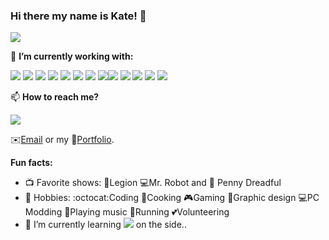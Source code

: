 
### Hi there my name is Kate! 👋

<!--
**ksoliven/ksoliven** is a ✨ _special_ ✨ repository because its `README.md` (this file) appears on your GitHub profile. -->
  <img src="https://i.ibb.co/HgzKSDN/banner2.png">
  
🔭 <b>I’m currently working with: </b>

 [<img src="https://img.shields.io/badge/Angular-DD0031?style=for-the-badge&logo=angular&logoColor=white">](https://angular.io/) [<img src="https://img.shields.io/badge/AngularJS-E23237?style=for-the-badge&logo=angularjs&logoColor=white">](https://angularjs.org/) [<img src="https://img.shields.io/badge/JavaScript-F7DF1E?style=for-the-badge&logo=javascript&logoColor=black">](https://www.javascript.com/) [<img src="https://img.shields.io/badge/CSS-239120?&style=for-the-badge&logo=css3&logoColor=white">](https://css3.com/) [<img src="https://img.shields.io/badge/Elastic_Search-005571?style=for-the-badge&logo=elasticsearch&logoColor=white">](https://www.elastic.co/?device=c&msclkid=37a5a3960eb41afc826ec65c75d4c2b3) [<img src="https://img.shields.io/badge/HTML5-E34F26?style=for-the-badge&logo=html5&logoColor=white">](https://html.com/) [<img src="https://img.shields.io/badge/Bootstrap-563D7C?style=for-the-badge&logo=bootstrap&logoColor=white">](https://getbootstrap.com/) [<img src="https://img.shields.io/badge/Jira-0052CC?style=for-the-badge&logo=Jira&logoColor=white">](https://www.atlassian.com/software/jira)[<img src="https://img.shields.io/badge/Microsoft_SharePoint-0078D4?style=for-the-badge&logo=microsoft-sharepoint&logoColor=white">](https://learn.microsoft.com/en-us/sharepoint/dev/spfx/sharepoint-framework-overview) [<img src="https://img.shields.io/badge/React-20232A?style=for-the-badge&logo=react&logoColor=61DAFB">](https://react.dev/) [<img src="https://img.shields.io/badge/Sass-CC6699?style=for-the-badge&logo=sass&logoColor=white">](https://sass-lang.com/) [<img src="https://img.shields.io/badge/Trello-0052CC?style=for-the-badge&logo=trello&logoColor=white">](https://trello.com/) [<img src="https://img.shields.io/badge/TypeScript-007ACC?style=for-the-badge&logo=typescript&logoColor=white">](https://www.typescriptlang.org/)

📫 <b> How to reach me? </b>

  <img src="https://i.ibb.co/nns9jQL/typing-anime.gif">

  :envelope:<a href="mailto:kate.c.soliven@gmail.com">Email</a> or my :briefcase:<a href="https://www.katedevdc.com">Portfolio</a>.

<b>Fun facts:</b>
- :tv: Favorite shows: :crystal_ball:Legion :computer:Mr. Robot and :ghost: Penny Dreadful
- :sparkler: Hobbies: :octocat:Coding :ramen:Cooking :video_game:Gaming :art:Graphic design :computer:PC Modding :guitar:Playing music :running:Running :two_hearts:Volunteering
- 🌱 I’m currently learning [<img src="https://img.shields.io/badge/Vue.js-35495E?style=for-the-badge&logo=vue.js&logoColor=4FC08D">](https://vuejs.org/) on the side..
